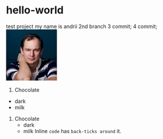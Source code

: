 # hello-world 
test project
my name is andrii
2nd branch
3 commit;
4 commit;
![alt text](photo.png "Title Text")
1. Chocolate
  - dark
  - milk
1. Chocolate
   - dark
   - milk
Inline `code` has `back-ticks around` it.
